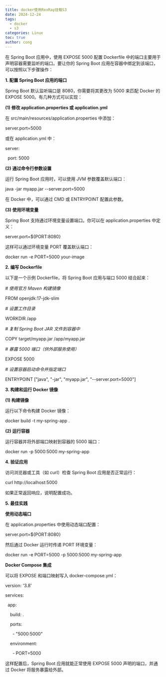 ```yaml
---
title: docker使用RexRay挂载S3
date: 2024-12-24
tags:
  - docker
  - s3
categories: Linux
toc: true
author: cong
---
```

在 Spring Boot 应用中，使用 EXPOSE 5000 配置 Dockerfile 中的端口主要用于声明容器需要监听的端口。要让你的 Spring Boot 应用在容器中绑定到该端口，可以按照以下步骤操作：

  

**1. 配置 Spring Boot 应用的端口**

  

Spring Boot 默认监听端口是 8080，你需要将其更改为 5000 来匹配 Docker 的 EXPOSE 5000。有几种方式可以实现：

  

**(1) 修改 application.properties 或 application.yml**

  

在 src/main/resources/application.properties 中添加：

  

server.port=5000

  

或在 application.yml 中：

  

server:

  port: 5000

  

**(2) 通过命令行参数设置**

  

运行 Spring Boot 应用时，可以使用 JVM 参数覆盖默认端口：

  

java -jar myapp.jar --server.port=5000

  

在 Docker 中，可以通过 CMD 或 ENTRYPOINT 配置此参数。

  

**(3) 使用环境变量**

  

Spring Boot 支持通过环境变量设置端口。你可以在 application.properties 中定义：

  

server.port=${PORT:8080}

  

这样可以通过环境变量 PORT 覆盖默认端口：

  

docker run -e PORT=5000 your-image

  

**2. 编写 Dockerfile**

  

以下是一个示例 Dockerfile，将 Spring Boot 应用与端口 5000 结合起来：

  

_# 使用官方 Maven 构建镜像_

FROM openjdk:17-jdk-slim

  

_# 设置工作目录_

WORKDIR /app

  

_# 复制 Spring Boot JAR 文件到容器中_

COPY target/myapp.jar /app/myapp.jar

  

_# 暴露 5000 端口（供外部服务使用）_

EXPOSE 5000

  

_# 设置容器启动命令并指定端口_

ENTRYPOINT ["java", "-jar", "myapp.jar", "--server.port=5000"]

  

**3. 构建和运行 Docker 镜像**

  

**(1) 构建镜像**

  

运行以下命令构建 Docker 镜像：

  

docker build -t my-spring-app .

  

**(2) 运行容器**

  

运行容器并将外部端口映射到容器的 5000 端口：

  

docker run -p 5000:5000 my-spring-app

  

**4. 验证应用**

  

访问浏览器或工具（如 curl）检查 Spring Boot 应用是否正常运行：

  

curl http://localhost:5000

  

如果正常返回响应，说明配置成功。

  

**5. 最佳实践**

  

**使用动态端口**

  

在 application.properties 中使用动态端口配置：

  

server.port=${PORT:8080}

  

然后通过 Docker 运行时传递 PORT 环境变量：

  

docker run -e PORT=5000 -p 5000:5000 my-spring-app

  

**Docker Compose 集成**

  

可以将 EXPOSE 和端口映射写入 docker-compose.yml：

  

version: '3.8'

services:

  app:

    build: .

    ports:

      - "5000:5000"

    environment:

      - PORT=5000

  

这样配置后，Spring Boot 应用就能正常使用 EXPOSE 5000 声明的端口，并通过 Docker 将服务暴露给外部。